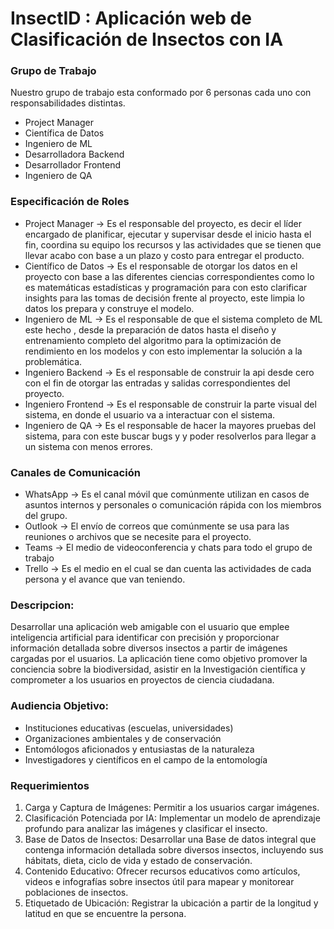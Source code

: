 # InsectID : Aplicación web de Clasificación de Insectos con IA

### Grupo de Trabajo

Nuestro grupo de trabajo esta conformado por 6 personas cada uno con responsabilidades distintas.

- Project Manager
- Científica de Datos
- Ingeniero de ML
- Desarrolladora Backend
- Desarrollador Frontend
- Ingeniero de QA

### Especificación de Roles

- Project Manager → Es el responsable del proyecto,  es decir el líder encargado de planificar, ejecutar y supervisar desde el inicio hasta el fin, coordina su equipo los recursos y las actividades que se tienen que llevar acabo con base a un plazo y costo para entregar el producto.
- Científico de Datos → Es el responsable de otorgar los datos en el proyecto con base a las diferentes ciencias correspondientes como lo es matemáticas estadísticas y programación para con esto clarificar insights para las tomas de decisión frente al proyecto, este limpia lo datos los prepara y construye el modelo.
- Ingeniero de ML → Es el responsable de que el sistema completo de ML este hecho , desde la preparación de datos hasta el diseño y entrenamiento completo del algoritmo para la optimización de rendimiento en los modelos y con esto implementar la solución a la problemática.
- Ingeniero Backend → Es el responsable de construir la api desde cero con el fin de otorgar las entradas y salidas correspondientes del proyecto.
- Ingeniero Frontend → Es el responsable de construir la parte visual del sistema, en donde el usuario va a interactuar con el sistema.
- Ingeniero de QA → Es el responsable de hacer la mayores pruebas del sistema, para con este buscar bugs y y poder resolverlos para llegar a un sistema con menos errores.

### Canales de Comunicación

- WhatsApp → Es el canal móvil que comúnmente utilizan en casos de asuntos internos y personales o comunicación rápida  con los miembros del grupo.
- Outlook → El envío de correos que comúnmente se usa para las reuniones o archivos que se necesite para el proyecto.
- Teams → El medio de videoconferencia y chats para todo el grupo de trabajo
- Trello → Es el medio en el cual se dan cuenta las actividades de cada persona y el avance que van teniendo.

### Descripcion:

Desarrollar una aplicación web amigable con el usuario que emplee inteligencia artificial para identificar con precisión y proporcionar información detallada sobre diversos insectos a partir de imágenes cargadas por el usuarios. La aplicación tiene como objetivo promover la conciencia sobre la biodiversidad, asistir en la Investigación científica y comprometer a los usuarios en proyectos de ciencia ciudadana.

### Audiencia Objetivo:

- Instituciones educativas (escuelas, universidades)
- Organizaciones ambientales y de conservación
- Entomólogos aficionados y entusiastas de la naturaleza
- Investigadores y científicos en el campo de la entomología

### Requerimientos

1. Carga y Captura de Imágenes: Permitir a los usuarios cargar imágenes.
2. Clasificación Potenciada por IA: Implementar un modelo de aprendizaje profundo para analizar las imágenes y clasificar el insecto.
3. Base de Datos de Insectos: Desarrollar una Base de datos integral que contenga información detallada sobre diversos insectos, incluyendo sus hábitats, dieta, ciclo de vida y estado de conservación.
4. Contenido Educativo: Ofrecer recursos educativos como artículos, videos e infografías sobre insectos útil para mapear y monitorear poblaciones de insectos.
5. Etiquetado de Ubicación: Registrar la ubicación a partir de la longitud y latitud en que se encuentre la persona.
